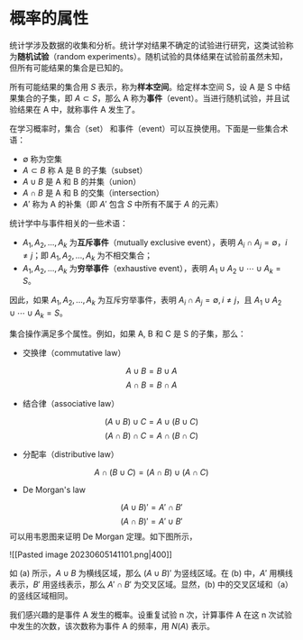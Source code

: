 # 概率的属性

统计学涉及数据的收集和分析。统计学对结果不确定的试验进行研究，这类试验称为**随机试验**（random experiments）。随机试验的具体结果在试验前虽然未知，但所有可能结果的集合是已知的。

所有可能结果的集合用 $S$ 表示，称为**样本空间**。给定样本空间 S，设 A 是 S 中结果集合的子集，即 $A\subset S$，那么 A 称为**事件**（event）。当进行随机试验，并且试验结果在 A 中，就称事件 A 发生了。

在学习概率时，集合（set） 和事件（event）可以互换使用。下面是一些集合术语：

- $\emptyset$ 称为空集
- $A\subset B$ 称 A 是 B 的子集（subset）
- $A\cup B$ 是 A 和 B 的并集（union）
- $A\cap B$ 是 A 和 B 的交集（intersection）
- $A'$ 称为 A 的补集（即 $A'$ 包含 $S$ 中所有不属于 $A$ 的元素）

统计学中与事件相关的一些术语：

- $A_1,A_2,...,A_k$ 为**互斥事件**（mutually exclusive event），表明 $A_i\cap A_j=\emptyset$，$i\ne j$；即 $A_1,A_2,...,A_k$ 为不相交集合；
- $A_1,A_2,...,A_k$ 为**穷举事件**（exhaustive event），表明 $A_1\cup A_2 \cup \cdots \cup A_k=S$。

因此，如果 $A_1,A_2,...,A_k$ 为互斥穷举事件，表明 $A_i\cap A_j=\emptyset, i\ne j$，且 $A_1\cup A_2\cup\cdots\cup A_k=S$。

集合操作满足多个属性。例如，如果 A, B 和 C 是 S 的子集，那么：

- 交换律（commutative law）

$$A\cup B = B\cup A$$
$$A\cap B=B\cap A$$

- 结合律（associative law）

$$(A\cup B)\cup C=A\cup(B\cup C)$$
$$(A\cap B)\cap C=A\cap(B\cap C)$$

- 分配率（distributive law）

$$A\cap (B\cup C)=(A\cap B)\cup(A\cap C)$$
- De Morgan's law

$$(A\cup B)'=A'\cap B'$$
$$(A\cap B)'=A'\cup B'$$
可以用韦恩图来证明 De Morgan 定理。如下图所示，

![[Pasted image 20230605141101.png|400]]

如 (a) 所示，$A\cup B$ 为横线区域，那么 $(A\cup B)'$ 为竖线区域。在 (b) 中，$A'$ 用横线表示，$B'$ 用竖线表示，那么 $A'\cap B'$  为交叉区域。显然，(b) 中的交叉区域和（a）的竖线区域相同。

我们感兴趣的是事件 A 发生的概率。设重复试验 n 次，计算事件 A 在这 n 次试验中发生的次数，该次数称为事件 A 的频率，用 $N(A)$ 表示。